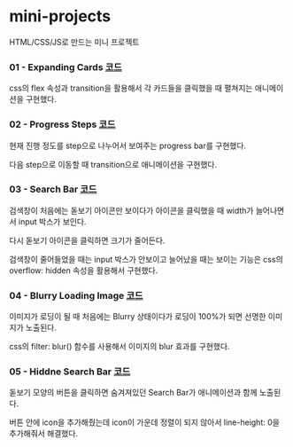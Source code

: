 # mini-projects

HTML/CSS/JS로 만드는 미니 프로젝트

### 01 - Expanding Cards [코드](https://github.com/JJakDDo/mini-projects/tree/main/01-Expanding-Cards)

css의 flex 속성과 transition을 활용해서 각 카드들을 클릭했을 때 펼쳐지는 애니메이션을 구현했다.

### 02 - Progress Steps [코드](https://github.com/JJakDDo/mini-projects/tree/main/02-Progress-Step)

현재 진행 정도를 step으로 나누어서 보여주는 progress bar를 구현했다.

다음 step으로 이동할 때 transition으로 애니메이션을 구현했다.

### 03 - Search Bar [코드](https://github.com/JJakDDo/mini-projects/tree/main/03-Search-Bar)

검색창이 처음에는 돋보기 아이콘만 보이다가 아이콘을 클릭했을 때 width가 늘어나면서 input 박스가 보인다.

다시 돋보기 아이콘을 클릭하면 크기가 줄어든다.

검색창이 줄어들었을 때는 input 박스가 안보이고 늘어났을 때는 보이는 기능은 css의 overflow: hidden 속성을 활용해서 구현했다.

### 04 - Blurry Loading Image [코드](https://github.com/JJakDDo/mini-projects/tree/main/04-Blur-Image-Loading)

이미지가 로딩이 될 때 처음에는 Blurry 상태이다가 로딩이 100%가 되면 선명한 이미지가 노출된다.

css의 filter: blur() 함수를 사용해서 이미지의 blur 효과를 구현했다.

### 05 - Hiddne Search Bar [코드](https://github.com/JJakDDo/mini-projects/tree/main/05-Hidden-Search-Bar)

돋보기 모양의 버튼을 클릭하면 숨겨져있던 Search Bar가 애니메이션과 함께 노출된다.

버튼 안에 icon을 추가해줬는데 icon이 가운데 정렬이 되지 않아서 line-height: 0을 추가해줘서 해결했다.
